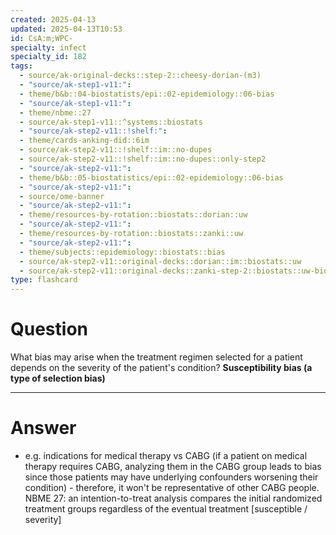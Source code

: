 ```yaml
---
created: 2025-04-13
updated: 2025-04-13T10:53
id: CsA:m;WPC-
specialty: infect
specialty_id: 182
tags:
  - source/ak-original-decks::step-2::cheesy-dorian-(m3)
  - "source/ak-step1-v11:": 
  - theme/b&b::04-biostatists/epi::02-epidemiology::06-bias
  - "source/ak-step1-v11:": 
  - theme/nbme::27
  - source/ak-step1-v11::^systems::biostats
  - "source/ak-step2-v11::!shelf:": 
  - theme/cards-anking-did::6im
  - source/ak-step2-v11::!shelf::im::no-dupes
  - source/ak-step2-v11::!shelf::im::no-dupes::only-step2
  - "source/ak-step2-v11:": 
  - theme/b&b::05-biostatistics/epi::02-epidemiology::06-bias
  - "source/ak-step2-v11:": 
  - source/ome-banner
  - "source/ak-step2-v11:": 
  - theme/resources-by-rotation::biostats::dorian::uw
  - "source/ak-step2-v11:": 
  - theme/resources-by-rotation::biostats::zanki::uw
  - "source/ak-step2-v11:": 
  - theme/subjects::epidemiology::biostats::bias
  - source/ak-step2-v11::original-decks::dorian::im::biostats::uw
  - source/ak-step2-v11::original-decks::zanki-step-2::biostats::uw-biostats"
type: flashcard
---
```


# Question
What bias may arise when the treatment regimen selected for a patient depends on the severity of the patient's condition?   **Susceptibility bias (a type of selection bias)**

---

# Answer
- e.g. indications for medical therapy vs CABG (if a patient on medical therapy requires CABG, analyzing them in the CABG group leads to bias since those patients may have underlying confounders worsening their condition) - therefore, it won't be representative of other CABG people. NBME 27: an intention-to-treat analysis compares the initial randomized treatment groups regardless of the eventual treatment    [susceptible / severity]